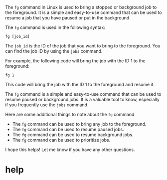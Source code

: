 The `fg` command in Linux is used to bring a stopped or background job to the foreground. It is a simple and easy-to-use command that can be used to resume a job that you have paused or put in the background.

The `fg` command is used in the following syntax:

```
fg [job_id]
```

The `job_id` is the ID of the job that you want to bring to the foreground. You can find the job ID by using the `jobs` command.

For example, the following code will bring the job with the ID 1 to the foreground:

```
fg 1
```

This code will bring the job with the ID 1 to the foreground and resume it.

The `fg` command is a simple and easy-to-use command that can be used to resume paused or background jobs. It is a valuable tool to know, especially if you frequently use the `jobs` command.

Here are some additional things to note about the `fg` command:

* The `fg` command can be used to bring any job to the foreground.
* The `fg` command can be used to resume paused jobs.
* The `fg` command can be used to resume background jobs.
* The `fg` command can be used to prioritize jobs.

I hope this helps! Let me know if you have any other questions.




# help 

```

```
